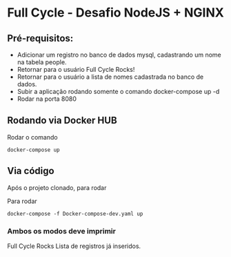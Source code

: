 # Full Cycle - Desafio NodeJS + NGINX

## Pré-requisitos:
* Adicionar um registro no banco de dados mysql, cadastrando um nome na tabela people.
* Retornar para o usuário Full Cycle Rocks!
* Retornar para o usuário a lista de nomes cadastrada no banco de dados.
* Subir a aplicação rodando somente o comando docker-compose up -d
* Rodar na porta 8080

## Rodando via Docker HUB

Rodar o comando
```
docker-compose up
```


## Via código

Após o projeto clonado, para rodar

Para rodar
```
docker-compose -f Docker-compose-dev.yaml up
```

### Ambos os modos deve imprimir
Full Cycle Rocks
Lista de registros já inseridos.